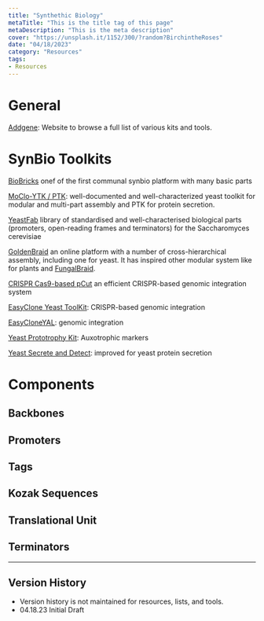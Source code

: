 ```yaml
---
title: "Synthethic Biology"
metaTitle: "This is the title tag of this page"
metaDescription: "This is the meta description"
cover: "https://unsplash.it/1152/300/?random?BirchintheRoses"
date: "04/18/2023"
category: "Resources"
tags:
- Resources
---
```

# General

[Addgene](https://www.addgene.org/kits/): Website to browse a full list of various kits and tools.

# SynBio Toolkits

[BioBricks](https://biobricks.org/) onef of the first communal synbio platform with many basic parts

[MoClo-YTK / PTK](https://moclo.readthedocs.io/en/latest/kits/ytk/index.html): well-documented and well-characterized yeast toolkit for modular and multi-part assembly and PTK for protein secretion.

[YeastFab](https://new.cailab.org/yeastfab-2/) library of standardised and well-characterised biological parts (promoters, open-reading frames and terminators) for the Saccharomyces cerevisiae

[GoldenBraid](https://gbcloning.upv.es/) an online platform with a number of cross-hierarchical assembly, including one for yeast. It has inspired other modular system like for plants and [FungalBraid](https://www.sciencedirect.com/science/article/abs/pii/S1087184518300690).

[CRISPR Cas9-based pCut](https://pubmed.ncbi.nlm.nih.gov/27899650/) an efficient CRISPR-based  genomic integration system

[EasyClone Yeast ToolKit](https://www.ncbi.nlm.nih.gov/pmc/articles/PMC4282123/): CRISPR-based genomic integration

[EasyCloneYAL](https://ezclone.com/): genomic integration

[Yeast Prototrophy Kit](https://www.addgene.org/kits/prototrophy/): Auxotrophic markers

[Yeast Secrete and Detect](<https://www.addgene.org/kits/marillonnet-yeast-secrete-detect/#:~:text=(Kit%20%23%201000000166%20)&text=This%20kit%20contains%20a%20collection,Saccharomyces%20cerevisiae%20and%20Pichia%20pastoris.>): improved for yeast protein secretion

# Components

## Backbones

## Promoters

## Tags

## Kozak Sequences

## Translational Unit

## Terminators


--------
## Version History
- Version history is not maintained for resources, lists, and tools.
- 04.18.23 Initial Draft
